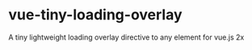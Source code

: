 # vue-tiny-loading-overlay
A tiny lightweight loading overlay directive to any element for vue.js 2x
